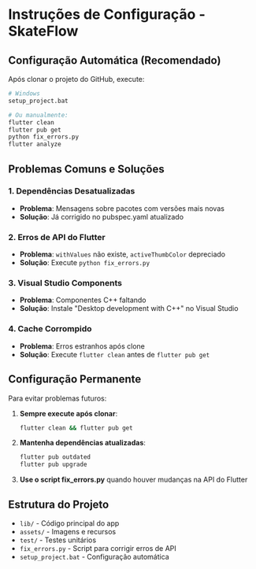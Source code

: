 # Instruções de Configuração - SkateFlow

## Configuração Automática (Recomendado)

Após clonar o projeto do GitHub, execute:

```bash
# Windows
setup_project.bat

# Ou manualmente:
flutter clean
flutter pub get
python fix_errors.py
flutter analyze
```

## Problemas Comuns e Soluções

### 1. Dependências Desatualizadas
- **Problema**: Mensagens sobre pacotes com versões mais novas
- **Solução**: Já corrigido no pubspec.yaml atualizado

### 2. Erros de API do Flutter
- **Problema**: `withValues` não existe, `activeThumbColor` depreciado
- **Solução**: Execute `python fix_errors.py`

### 3. Visual Studio Components
- **Problema**: Componentes C++ faltando
- **Solução**: Instale "Desktop development with C++" no Visual Studio

### 4. Cache Corrompido
- **Problema**: Erros estranhos após clone
- **Solução**: Execute `flutter clean` antes de `flutter pub get`

## Configuração Permanente

Para evitar problemas futuros:

1. **Sempre execute após clonar**:
   ```bash
   flutter clean && flutter pub get
   ```

2. **Mantenha dependências atualizadas**:
   ```bash
   flutter pub outdated
   flutter pub upgrade
   ```

3. **Use o script fix_errors.py** quando houver mudanças na API do Flutter

## Estrutura do Projeto

- `lib/` - Código principal do app
- `assets/` - Imagens e recursos
- `test/` - Testes unitários
- `fix_errors.py` - Script para corrigir erros de API
- `setup_project.bat` - Configuração automática